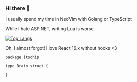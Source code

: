 ### Hi there 👋
I usually spend my time in NeoVim with Golang or TypeScript

While I hate ASP.NET, writing Lua is worse. 

[![Top Langs](https://github-readme-stats.vercel.app/api/top-langs/?username=itschip&layout=compact&langs_count=10)](https://github.com/anuraghazra/github-readme-stats)

Oh, I almost forgot! I love React 16.x without hooks <3


```golang
package itschip

type Brain struct {
  
}
```
